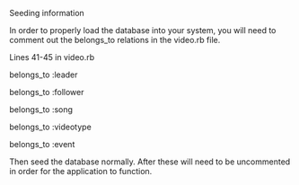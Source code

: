 Seeding information

In order to properly load the database into your system, you will need to comment out the belongs_to relations in the video.rb file.

Lines 41-45 in video.rb

belongs_to :leader

belongs_to :follower

belongs_to :song

belongs_to :videotype

belongs_to :event

Then seed the database normally. After these will need to be uncommented in order for the application to function.
